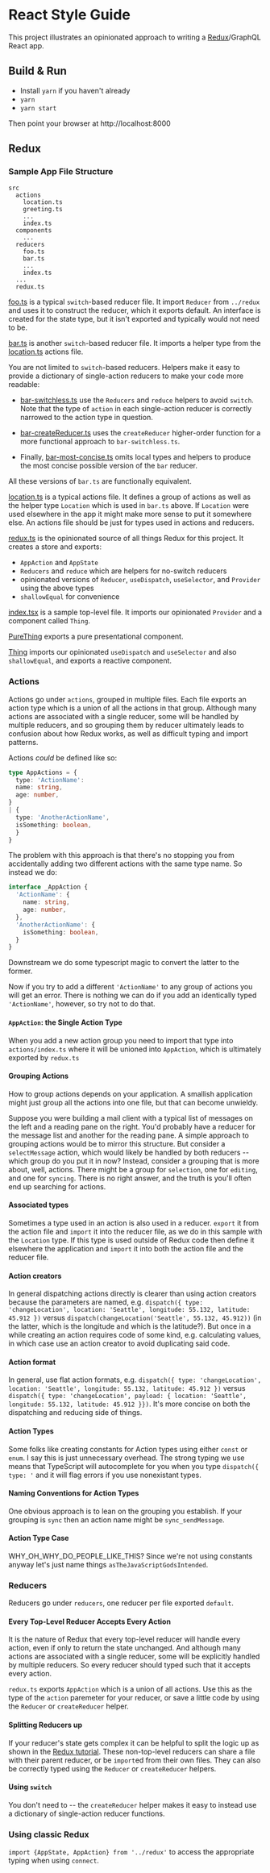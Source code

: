 # React Style Guide

This project illustrates an opinionated approach to writing a [Redux](#redux)/GraphQL React app.

## Build & Run

* Install `yarn` if you haven't already
* `yarn`
* `yarn start`

Then point your browser at http://localhost:8000

## Redux

### Sample App File Structure

```
src
  actions
    location.ts
    greeting.ts
    ...
    index.ts
  components
    ...
  reducers
    foo.ts
    bar.ts
    ...
    index.ts
  ...
  redux.ts
```

[foo.ts](./src/reducers/foo.ts) is a typical `switch`-based reducer file. It import `Reducer` from `../redux` and uses it to construct the reducer, which it exports default. An interface is created for the state type, but it isn't exported and typically would not need to be.

[bar.ts](./src/reducers/bar.ts) is another `switch`-based reducer file. It imports a helper type from the [location.ts](./src/actions/location.ts) actions file.

You are not limited to `switch`-based reducers. Helpers make it easy to provide a dictionary of single-action reducers to make your code more readable:

* [bar-switchless.ts](./src/reducers/bar-switchless.ts) use the `Reducers` and `reduce` helpers to avoid `switch`. Note that the type of `action` in each single-action reducer is correctly narrowed to the action type in question.

* [bar-createReducer.ts](./src/reducers/bar-createReducer.ts) uses the `createReducer` higher-order function for a more functional approach to `bar-switchless.ts`.

* Finally, [bar-most-concise.ts](./src/reducers/bar-most-concise.ts) omits local types and helpers to produce the most concise possible version of the `bar` reducer.

All these versions of `bar.ts` are functionally equivalent.

[location.ts](./src/actions/location.ts) is a typical actions file. It defines a group of actions as well as the helper type `Location` which is used in `bar.ts` above. If `Location` were used elsewhere in the app it might make more sense to put it somewhere else. An actions file should be just for types used in actions and reducers.

[redux.ts](./src/redux.ts) is the opinionated source of all things Redux for this project. It creates a store and exports:
* `AppAction` and `AppState`
* `Reducers` and `reduce` which are helpers for no-switch reducers
* opinionated versions of `Reducer`, `useDispatch`, `useSelector`, and `Provider` using the above types
* `shallowEqual` for convenience

[index.tsx](./src/index.tsx) is a sample top-level file. It imports our opinionated `Provider` and a component called `Thing`.

[PureThing](./src/components/Thing.tsx) exports a pure presentational component.

[Thing](./src/components/Thing.tsx) imports our opinionated `useDispatch` and `useSelector` and also `shallowEqual`, and exports a reactive component.

### Actions

Actions go under `actions`, grouped in multiple files. Each file exports an action type which is a union of all the actions in that group. Although many actions are associated with a single reducer, some will be handled by multiple reducers, and so grouping them by reducer ultimately leads to confusion about how Redux works, as well as difficult typing and import patterns.

Actions *could* be defined like so:

```ts
type AppActions = {
  type: 'ActionName':
  name: string,
  age: number,
}
| {
  type: 'AnotherActionName',
  isSomething: boolean,
  }
} 
```

The problem with this approach is that there's no stopping you from accidentally adding two different actions with the same type name. So instead we do:

```ts
interface _AppAction {
  'ActionName': {
    name: string,
    age: number,
  },
  'AnotherActionName': {
    isSomething: boolean,
  }
} 
```

Downstream we do some typescript magic to convert the latter to the former.

Now if you try to add a different `'ActionName'` to any group of actions you will get an error. There is nothing we can do if you add an identically typed `'ActionName'`, however, so try not to do that.

#### `AppAction`: the Single Action Type

When you add a new action group you need to import that type into `actions/index.ts` where it will be unioned into `AppAction`, which is ultimately exported by `redux.ts`

#### Grouping Actions

How to group actions depends on your application. A smallish application might just group all the actions into one file, but that can become unwieldy.

Suppose you were building a mail client with a typical list of messages on the left and a reading pane on the right. You'd probably have a reducer for the message list and another for the reading pane. A simple approach to grouping actions would be to mirror this structure. But consider a `selectMessage` action, which would likely be handled by both reducers -- which group do you put it in now? Instead, consider a grouping that is more about, well, actions. There might be a group for `selection`, one for `editing`, and one for `syncing`. There is no right answer, and the truth is you'll often end up searching for actions.

#### Associated types

Sometimes a type used in an action is also used in a reducer. `export` it from the action file and `import` it into the reducer file, as we do in this sample with the `Location` type. If this type is used outside of Redux code then define it elsewhere the application and `import` it into both the action file and the reducer file.

#### Action creators

In general dispatching actions directly is clearer than using action creators because the parameters are named, e.g. `dispatch({ type: 'changeLocation', location: 'Seattle', longitude: 55.132, latitude: 45.912 })` versus `dispatch(changeLocation('Seattle', 55.132, 45.912))` (in the latter, which is the longitude and which is the latitude?). But once in a while creating an action requires code of some kind, e.g. calculating values, in which case use an action creator to avoid duplicating said code.

#### Action format

In general, use flat action formats, e.g. `dispatch({ type: 'changeLocation', location: 'Seattle', longitude: 55.132, latitude: 45.912 })` versus `dispatch({ type: 'changeLocation', payload: { location: 'Seattle', longitude: 55.132, latitude: 45.912 }})`. It's more concise on both the dispatching and reducing side of things.

#### Action Types

Some folks like creating constants for Action types using either `const` or `enum`. I say this is just unnecessary overhead. The strong typing we use means that TypeScript will autocomplete for you when you type `dispatch({ type: '` and it will flag errors if you use nonexistant types.

#### Naming Conventions for Action Types

One obvious approach is to lean on the grouping you establish. If your grouping is `sync` then an action name might be `sync_sendMessage`.

#### Action Type Case

WHY_OH_WHY_DO_PEOPLE_LIKE_THIS? Since we're not using constants anyway let's just name things `asTheJavaScriptGodsIntended`.

### Reducers

Reducers go under `reducers`, one reducer per file exported `default`.

#### Every Top-Level Reducer Accepts Every Action

It is the nature of Redux that every top-level reducer will handle every action, even if only to return the state unchanged. And although many actions are associated with a single reducer, some will be explicitly handled by multiple reducers. So every reducer should typed such that it accepts every action.

`redux.ts` exports `AppAction` which is a union of all actions. Use this as the type of the `action` paremeter for your reducer, or save a little code by using the `Reducer` or `createReducer` helper.

#### Splitting Reducers up

If your reducer's state gets complex it can be helpful to split the logic up as shown in the [Redux tutorial](https://redux.js.org/basics/reducers/#splitting-reducers). These non-top-level reducers can share a file with their parent reducer, or be `import`ed from their own files. They can also be correctly typed using the `Reducer` or `createReducer` helpers.

#### Using `switch`

You don't need to -- the `createReducer` helper makes it easy to instead use a dictionary of single-action reducer functions.

### Using classic Redux

`import {AppState, AppAction} from '../redux'` to access the appropriate typing when using `connect`.
